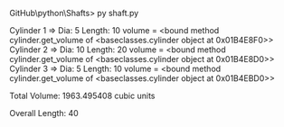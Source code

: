 GitHub\python\Shafts> py shaft.py


Cylinder 1 => Dia: 5 Length: 10
  volume =  <bound method cylinder.get_volume of <baseclasses.cylinder object at 0x01B4E8F0>>
Cylinder 2 => Dia: 10 Length: 20
  volume =  <bound method cylinder.get_volume of <baseclasses.cylinder object at 0x01B4E8D0>>
Cylinder 3 => Dia: 5 Length: 10
  volume =  <bound method cylinder.get_volume of <baseclasses.cylinder object at 0x01B4EBD0>>

Total Volume: 1963.495408 cubic units

Overall Length: 40
